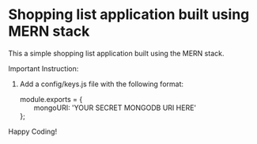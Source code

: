 # Shopping list application built using MERN stack  
  
This a simple shopping list application built using the MERN stack.  
  
  
Important Instruction:  
  
1. Add a config/keys.js file with the following format:  
  
	module.exports = {  
    &emsp;&emsp;mongoURI: 'YOUR SECRET MONGODB URI HERE'  
	};  
  
  
Happy Coding!  
  